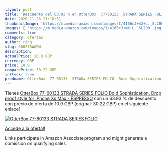 ```yaml
---
layout: post
title: 'Descuento del 63.93 % en OtterBox  77-60133  STRADA SERIES FOLIO '
date: 2020-11-26 21:18:51
thumbnailImage: 'https://m.media-amazon.com/images/I/4166cJ+mX+L._SL200_.jpg'
images: [ 'https://m.media-amazon.com/images/I/4166cJ+mX+L._SL200_.jpg' ]
comments: true
category: ofertas
author: ring
slug: B00Z7RWQBW
description:
actualPrice: 10.9 GBP
currency: GBP
price: 10.9
comparePrice: 30.22 GBP
inStock: true
prodname: OtterBox  77-60133  STRADA SERIES FOLIO  Bold Sophistication. Drop proof style for iPhone Xs Max - ESPRESSO
---
```


Tienes [OtterBox  77-60133  STRADA SERIES FOLIO  Bold Sophistication. Drop proof style for iPhone Xs Max - ESPRESSO](https://www.amazon.co.uk/dp/B00Z7RWQBW/?tag=tolees0a-21) con un 63.93 % de descuento con precio de oferta de 10.9 GBP (original: 30.22 GBP) en el siguiente enlace!

[![OtterBox  77-60133  STRADA SERIES FOLIO ](https://m.media-amazon.com/images/I/4166cJ+mX+L._SL200_.jpg)](https://www.amazon.co.uk/dp/B00Z7RWQBW/?tag=tolees0a-21)

[Accede a la oferta!!](https://www.amazon.co.uk/dp/B00Z7RWQBW/?tag=tolees0a-21)

Links participate in Amazon Associate program and might generate a comission on qualifying sales


